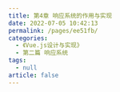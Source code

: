 ```yaml
---
title: 第4章 响应系统的作用与实现
date: 2022-07-05 10:42:13
permalink: /pages/ee51fb/
categories: 
  - 《Vue.js设计与实现》
  - 第二篇 响应系统
tags: 
  - null
article: false
---
```


